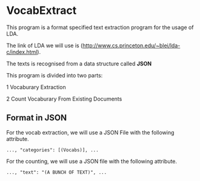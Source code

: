 VocabExtract
============

This program is a format specified text extraction program for the usage of LDA.

The link of LDA we will use is (http://www.cs.princeton.edu/~blei/lda-c/index.html).

The texts is recognised from a data structure called **JSON**

This program is divided into two parts:

  1 Vocaburary Extraction

  2 Count Vocaburary From Existing Documents

Format in **JSON**
------------------

For the vocab extraction, we will use a JSON File with the following attribute.

```
..., "categories": [(Vocabs)], ...

```



For the counting, we will use a JSON file with the following attribute.

```
..., "text": "(A BUNCH OF TEXT)", ...

```

